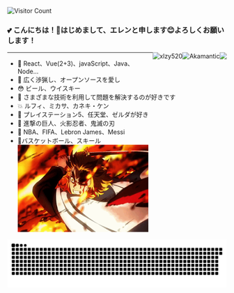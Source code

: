 <text align="center">                                             ![Visitor Count](https://profile-counter.glitch.me/Akamantic/count.svg)</text>
<h3 align="left">💕 こんにちは！🙌はじめまして、エレンと申します😊よろしくお願いします！</h3>


<img align="right" height="160"  src="https://github-stats.liuli.lol/api?username=xlzy520&show_icons=true&icon_color=fb7299&text_color=fb7299&bg_color=ffffff&hide_title=true" />


<div><img align="right" height="160" src="https://count.getloli.com/get/@xlzy520" alt="Akamantic" /></div>
<p><img align="right" src="https://github-readme-streak-stats.herokuapp.com/?user=xlzy520&" alt="xlzy520" /></p>

    
---
- 🎉 React、Vue(2+3)、javaScript、Java、Node...
- 👹 広く渉猟し、オープンソースを愛し
- 😳 ビール、ウイスキー
- 👾 さまざまな技術を利用して問題を解決するのが好きです
- 💥 ルフィ、ミカサ、カネキ・ケン
- 👻 プレイステーション5、任天堂、ゼルダが好き 
- 🥰 進撃の巨人、火影忍者、鬼滅の刃
- 👻 NBA、FIFA、Lebron James、Messi
- 🤩バスケットボール、スキール
  </div>
    <img aligin="left" width="300" height="200" src="https://github.com/Akamantic/akanman/blob/main/0.gif" />
  
![](https://raw.githubusercontent.com/Akamantic/Akamantic/main/assets/github-contribution-grid-snake.svg)

